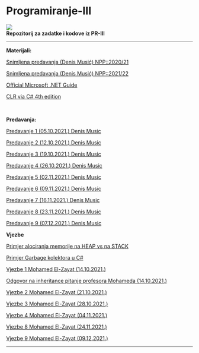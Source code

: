 # Programiranje-III
![](https://komarev.com/ghpvc/?username=Programiranje-III&label=Broj+posjeta:)
<br>
**Repozitorij za zadatke i kodove iz PR-III**


<hr>

**Materijali:**

[Snimljena predavanja (Denis Musić) NPP::2020/21](https://www.youtube.com/watch?v=tnpxdGQKKF0&list=PLJCjqoTZy0H-ELJL4GxKjSKCy8cp2xNNh)


[Snimljena predavanja (Denis Musić) NPP::2021/22](https://www.youtube.com/watch?v=HbkETQVcAEc&list=PL2dH2rssdMKqx2H9UBei4z6o89KFtl8OL)

[Official Microsoft .NET Guide](https://github.com/Infinity-Vault/Programiranje-III/raw/main/Materijali/.NET%20Guide.pdf)

[CLR via C# 4th edition](https://github.com/Infinity-Vault/Programiranje-III/raw/main/Materijali/CLR%20Via%20Csharp%204th%20Edition.pdf)

<br>

**Predavanja:**

[Predavanje 1 (05.10.2021.) Denis Music](https://github.com/Infinity-Vault/Programiranje-III/tree/main/Predavanja/Predavanje%201)

[Predavanje 2 (12.10.2021.) Denis Music](https://github.com/Infinity-Vault/Programiranje-III/tree/main/Predavanja/Predavanje%202)

[Predavanje 3 (19.10.2021.) Denis Music](https://github.com/Infinity-Vault/Programiranje-III/tree/main/Predavanja/Predavanje%203)

[Predavanje 4 (26.10.2021.) Denis Music](https://github.com/Infinity-Vault/Programiranje-III/tree/main/Predavanja/Predavanje%204)

[Predavanje 5 (02.11.2021.) Denis Music](https://github.com/Infinity-Vault/Programiranje-III/tree/main/Predavanja/Predavanje%205)

[Predavanje 6 (09.11.2021.) Denis Music](https://github.com/Infinity-Vault/Programiranje-III/tree/main/Predavanja/Predavanje%206)

[Predavanje 7 (16.11.2021.) Denis Music](https://github.com/Infinity-Vault/Programiranje-III/tree/main/Predavanja/Predavanje%207)

[Predavanje 8 (23.11.2021.) Denis Music](https://github.com/Infinity-Vault/Programiranje-III/tree/main/Predavanja/Predavanje%208)

[Predavanje 9 (07.12.2021.) Denis Music](https://github.com/Infinity-Vault/Programiranje-III/tree/main/Predavanja/Predavanje%209)

**Vjezbe**


[Primjer alociranja memorije na HEAP vs na STACK](https://github.com/Infinity-Vault/Programiranje-III/blob/main/Vjezbe/Primjer%20alociranja%20na%20HEAP%20i%20na%20STACK.png)

[Primjer Garbage kolektora u C#](https://github.com/Infinity-Vault/Programiranje-III/blob/main/Vjezbe/Primjer%20Garbage%20kolektora.png)

[Vjezbe 1 Mohamed El-Zayat (14.10.2021.)](https://github.com/Infinity-Vault/Programiranje-III/tree/main/Vjezbe/Vjezbe%201%20(14.10.2021.))


[Odgovor na inheritance pitanje profesora Mohameda (14.10.2021.)](https://github.com/Infinity-Vault/Programiranje-III/tree/main/Vjezbe/Odgovor%20na%20inheritance%20pitanje%20od%20profesora%20Muhameda%20(14.10.2021.))

[Vjezbe 2 Mohamed El-Zayat (21.10.2021.)](https://github.com/Infinity-Vault/Programiranje-III/tree/main/Vjezbe/Vjezbe%202%20(21.12.2021.))

[Vjezbe 3 Mohamed El-Zayat (28.10.2021.)](https://github.com/Infinity-Vault/Programiranje-III/tree/main/Vjezbe/Vjezbe%203%20(28.10.2021.))

[Vjezbe 4 Mohamed El-Zayat (04.11.2021.)](https://github.com/Infinity-Vault/Programiranje-III/tree/main/Vjezbe/Vjezbe%204%20(04.11.2021.))

[Vjezbe 8 Mohamed El-Zayat (24.11.2021.)](https://github.com/Infinity-Vault/Programiranje-III/tree/main/Vjezbe/Vjezbe%208%20(24.11.2021.))

[Vjezbe 9 Mohamed El-Zayat (09.12.2021.)]()

<hr>
